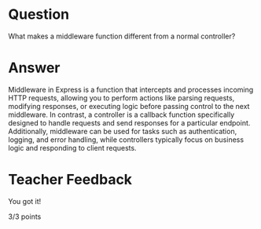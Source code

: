 # Question

What makes a middleware function different from a normal controller?

# Answer
Middleware in Express is a function that intercepts and processes incoming HTTP requests, allowing you to perform actions like parsing requests, modifying responses, or executing logic before passing control to the next middleware. In contrast, a controller is a callback function specifically designed to handle requests and send responses for a particular endpoint. Additionally, middleware can be used for tasks such as authentication, logging, and error handling, while controllers typically focus on business logic and responding to client requests.

# Teacher Feedback

You got it!

3/3 points